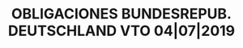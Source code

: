---
layout: asset
title: OBLIGACIONES BUNDESREPUB. DEUTSCHLAND VTO 04|07|2019
isin: DE0001135382
---